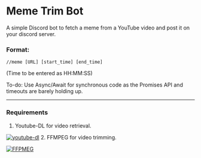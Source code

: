 # Meme Trim Bot

A simple Discord bot to fetch a meme from a YouTube video and post it on your discord server.

### Format:
``` //meme [URL] [start_time] [end_time] ```

(Time to be entered as HH:MM:SS)

To-do: Use Async/Await for synchronous code as the Promises API and timeouts are barely holding up.

---
### Requirements
1. Youtube-DL for video retrieval.

 [![youtube-dl](https://img.shields.io/badge/Youtube--DL-link-brightgreen)](https://github.com/ytdl-org/youtube-dl)
2. FFMPEG for video trimming.

 [![FFPMEG](https://img.shields.io/badge/FFMPEG-link-brightgreen)](https://ffmpeg.org/)